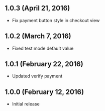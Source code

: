 ## 1.0.3 (April 21, 2016)

- Fix payment button style in checkout view 

## 1.0.2 (March 7, 2016)

- Fixed test mode default value

## 1.0.1 (February 22, 2016)

- Updated verify payment

## 1.0.0 (February 12, 2016)

- Initial release
